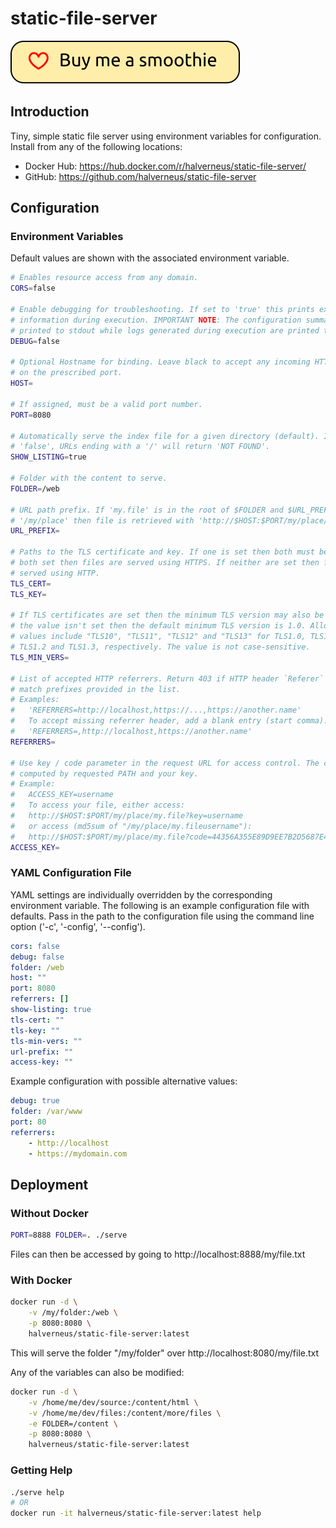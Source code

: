 # static-file-server

<a href="https://github.com/sponsors/halverneus">
<img src="img/sponsor.svg" />
</a>

## Introduction

Tiny, simple static file server using environment variables for configuration.
Install from any of the following locations:

- Docker Hub: https://hub.docker.com/r/halverneus/static-file-server/
- GitHub: https://github.com/halverneus/static-file-server

## Configuration

### Environment Variables

Default values are shown with the associated environment variable.

```bash
# Enables resource access from any domain.
CORS=false

# Enable debugging for troubleshooting. If set to 'true' this prints extra
# information during execution. IMPORTANT NOTE: The configuration summary is
# printed to stdout while logs generated during execution are printed to stderr.
DEBUG=false

# Optional Hostname for binding. Leave black to accept any incoming HTTP request
# on the prescribed port.
HOST=

# If assigned, must be a valid port number.
PORT=8080

# Automatically serve the index file for a given directory (default). If set to
# 'false', URLs ending with a '/' will return 'NOT FOUND'.
SHOW_LISTING=true

# Folder with the content to serve.
FOLDER=/web

# URL path prefix. If 'my.file' is in the root of $FOLDER and $URL_PREFIX is
# '/my/place' then file is retrieved with 'http://$HOST:$PORT/my/place/my.file'.
URL_PREFIX=

# Paths to the TLS certificate and key. If one is set then both must be set. If
# both set then files are served using HTTPS. If neither are set then files are
# served using HTTP.
TLS_CERT=
TLS_KEY=

# If TLS certificates are set then the minimum TLS version may also be set. If
# the value isn't set then the default minimum TLS version is 1.0. Allowed
# values include "TLS10", "TLS11", "TLS12" and "TLS13" for TLS1.0, TLS1.1,
# TLS1.2 and TLS1.3, respectively. The value is not case-sensitive.
TLS_MIN_VERS=

# List of accepted HTTP referrers. Return 403 if HTTP header `Referer` does not
# match prefixes provided in the list.
# Examples:
#   'REFERRERS=http://localhost,https://...,https://another.name'
#   To accept missing referrer header, add a blank entry (start comma):
#   'REFERRERS=,http://localhost,https://another.name'
REFERRERS=

# Use key / code parameter in the request URL for access control. The code is
# computed by requested PATH and your key.
# Example:
#   ACCESS_KEY=username
#   To access your file, either access:
#   http://$HOST:$PORT/my/place/my.file?key=username
#   or access (md5sum of "/my/place/my.fileusername"):
#   http://$HOST:$PORT/my/place/my.file?code=44356A355E89D9EE7B2D5687E48024B0
ACCESS_KEY=
```

### YAML Configuration File

YAML settings are individually overridden by the corresponding environment
variable. The following is an example configuration file with defaults. Pass in
the path to the configuration file using the command line option
('-c', '-config', '--config').

```yaml
cors: false
debug: false
folder: /web
host: ""
port: 8080
referrers: []
show-listing: true
tls-cert: ""
tls-key: ""
tls-min-vers: ""
url-prefix: ""
access-key: ""
```

Example configuration with possible alternative values:

```yaml
debug: true
folder: /var/www
port: 80
referrers:
    - http://localhost
    - https://mydomain.com
```

## Deployment

### Without Docker

```bash
PORT=8888 FOLDER=. ./serve
```

Files can then be accessed by going to http://localhost:8888/my/file.txt

### With Docker

```bash
docker run -d \
    -v /my/folder:/web \
    -p 8080:8080 \
    halverneus/static-file-server:latest
```

This will serve the folder "/my/folder" over http://localhost:8080/my/file.txt

Any of the variables can also be modified:

```bash
docker run -d \
    -v /home/me/dev/source:/content/html \
    -v /home/me/dev/files:/content/more/files \
    -e FOLDER=/content \
    -p 8080:8080 \
    halverneus/static-file-server:latest
```

### Getting Help

```bash
./serve help
# OR
docker run -it halverneus/static-file-server:latest help
```

